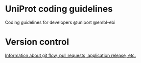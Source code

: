# UniProt coding guidelines
Coding guidelines for developers @uniport @embl-ebi

# Version control
[Information about git flow, pull requests, application release, etc.](Version_control.md)
